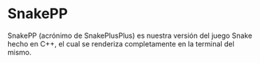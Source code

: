# SnakePP
SnakePP (acrónimo de SnakePlusPlus) es nuestra versión del juego Snake hecho en C++, el cual se renderiza completamente en la terminal del mismo.
